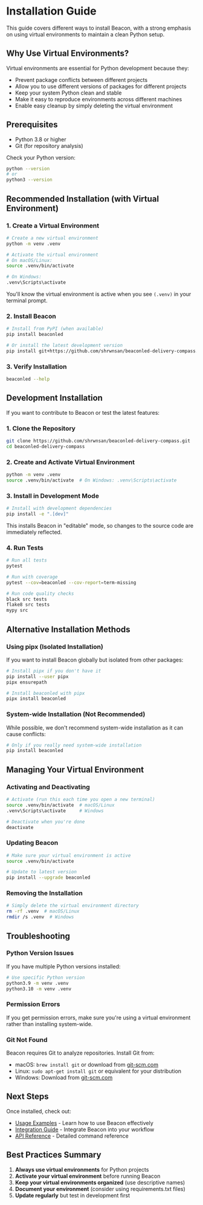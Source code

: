 # Installation Guide

This guide covers different ways to install Beacon, with a strong emphasis on using virtual environments to maintain a clean Python setup.

## Why Use Virtual Environments?

Virtual environments are essential for Python development because they:
- Prevent package conflicts between different projects
- Allow you to use different versions of packages for different projects
- Keep your system Python clean and stable
- Make it easy to reproduce environments across different machines
- Enable easy cleanup by simply deleting the virtual environment

## Prerequisites

- Python 3.8 or higher
- Git (for repository analysis)

Check your Python version:
```bash
python --version
# or
python3 --version
```

## Recommended Installation (with Virtual Environment)

### 1. Create a Virtual Environment

```bash
# Create a new virtual environment
python -m venv .venv

# Activate the virtual environment
# On macOS/Linux:
source .venv/bin/activate

# On Windows:
.venv\Scripts\activate
```

You'll know the virtual environment is active when you see `(.venv)` in your terminal prompt.

### 2. Install Beacon

```bash
# Install from PyPI (when available)
pip install beaconled

# Or install the latest development version
pip install git+https://github.com/shrwnsan/beaconled-delivery-compass.git
```

### 3. Verify Installation

```bash
beaconled --help
```

## Development Installation

If you want to contribute to Beacon or test the latest features:

### 1. Clone the Repository

```bash
git clone https://github.com/shrwnsan/beaconled-delivery-compass.git
cd beaconled-delivery-compass
```

### 2. Create and Activate Virtual Environment

```bash
python -m venv .venv
source .venv/bin/activate  # On Windows: .venv\Scripts\activate
```

### 3. Install in Development Mode

```bash
# Install with development dependencies
pip install -e ".[dev]"
```

This installs Beacon in "editable" mode, so changes to the source code are immediately reflected.

### 4. Run Tests

```bash
# Run all tests
pytest

# Run with coverage
pytest --cov=beaconled --cov-report=term-missing

# Run code quality checks
black src tests
flake8 src tests
mypy src
```

## Alternative Installation Methods

### Using pipx (Isolated Installation)

If you want to install Beacon globally but isolated from other packages:

```bash
# Install pipx if you don't have it
pip install --user pipx
pipx ensurepath

# Install beaconled with pipx
pipx install beaconled
```

### System-wide Installation (Not Recommended)

While possible, we don't recommend system-wide installation as it can cause conflicts:

```bash
# Only if you really need system-wide installation
pip install beaconled
```

## Managing Your Virtual Environment

### Activating and Deactivating

```bash
# Activate (run this each time you open a new terminal)
source .venv/bin/activate  # macOS/Linux
.venv\Scripts\activate     # Windows

# Deactivate when you're done
deactivate
```

### Updating Beacon

```bash
# Make sure your virtual environment is active
source .venv/bin/activate

# Update to latest version
pip install --upgrade beaconled
```

### Removing the Installation

```bash
# Simply delete the virtual environment directory
rm -rf .venv  # macOS/Linux
rmdir /s .venv  # Windows
```

## Troubleshooting

### Python Version Issues

If you have multiple Python versions installed:

```bash
# Use specific Python version
python3.9 -m venv .venv
python3.10 -m venv .venv
```

### Permission Errors

If you get permission errors, make sure you're using a virtual environment rather than installing system-wide.

### Git Not Found

Beacon requires Git to analyze repositories. Install Git from:
- macOS: `brew install git` or download from [git-scm.com](https://git-scm.com/)
- Linux: `sudo apt-get install git` or equivalent for your distribution
- Windows: Download from [git-scm.com](https://git-scm.com/)

## Next Steps

Once installed, check out:
- [Usage Examples](usage.md) - Learn how to use Beacon effectively
- [Integration Guide](integrations.md) - Integrate Beacon into your workflow
- [API Reference](api-reference.md) - Detailed command reference

## Best Practices Summary

1. **Always use virtual environments** for Python projects
2. **Activate your virtual environment** before running Beacon
3. **Keep your virtual environments organized** (use descriptive names)
4. **Document your environment** (consider using requirements.txt files)
5. **Update regularly** but test in development first